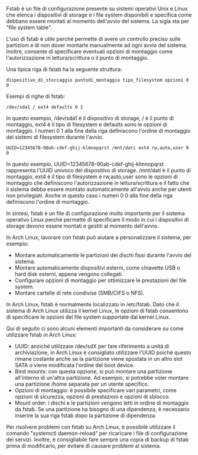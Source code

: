 Fstab è un file di configurazione presente su sistemi operativi Unix e Linux che elenca i dispositivi di storage e i file system disponibili e specifica come debbano essere montati al momento dell'avvio del sistema. La sigla sta per "file system table".

L'uso di fstab è utile perché permette di avere un controllo preciso sulle partizioni e di non dover montarle manualmente ad ogni avvio del sistema. Inoltre, consente di specificare eventuali opzioni di montaggio come l'autorizzazione in lettura/scrittura o il punto di montaggio.

Una tipica riga di fstab ha la seguente struttura:
```
dispositivo_di_stoccaggio puntodi_montaggio tipo_filesystem opzioni 0 0
```

Esempi di righe di fstab:

```
/dev/sda1 / ext4 defaults 0 1
```
In questo esempio, /dev/sda1 è il dispositivo di storage, / è il punto di montaggio, ext4 è il tipo di filesystem e defaults sono le opzioni di montaggio. I numeri 0 1 alla fine della riga definiscono l'ordine di montaggio dei sistemi di filesystem durante l'avvio.

```
UUID=12345678-90ab-cdef-ghij-klmnopqrst /mnt/dati ext4 rw,auto,user 0 0
```
In questo esempio, UUID=12345678-90ab-cdef-ghij-klmnopqrst rappresenta l'UUID univoco del dispositivo di storage. /mnt/dati è il punto di montaggio, ext4 è il tipo di filesystem e rw,auto,user sono le opzioni di montaggio che definiscono l'autorizzazione in lettura/scrittura e il fatto che il sistema debba essere montato automaticamente all'avvio anche per utenti non privilegiati. Anche in questo caso i numeri 0 0 alla fine della riga definiscono l'ordine di montaggio.

In sintesi, fstab è un file di configurazione molto importante per il sistema operativo Linux perché permette di specificare il modo in cui i dispositivi di storage devono essere montati e gestiti al momento dell'avvio.


In Arch Linux, lavorare con fstab può aiutare a personalizzare il sistema, per esempio:

- Montare automaticamente le partizioni dei dischi fissi durante l'avvio del sistema.
- Montare automaticamente dispositivi esterni, come chiavette USB o hard disk esterni, appena vengono collegati.
- Configurare opzioni di montaggio per ottimizzare le prestazioni del file system.
- Montare cartelle di rete condivise (SMB/CIFS o NFS).

In Arch Linux, fstab è normalmente localizzato in /etc/fstab. Dato che il sistema di Arch Linux utilizza il kernel Linux, le opzioni di fstab consentono di specificare le opzioni del file system supportate dal kernel Linux.

Qui di seguito ci sono alcuni elementi importanti da considerare su come utilizzare fstab in Arch Linux:

- UUID: anziché utilizzare /dev/sdX per fare riferimento a unità di archiviazione, in Arch Linux è consigliato utilizzare l'UUID poiché questo rimane costante anche se la partizione viene spostata in un altro slot SATA o viene modificata l'ordine del boot device.
- Bind mounts: con questa opzione, si può montare una partizione all'interno di un'altra partizione. Ad esempio, si potrebbe voler montare una partizione /home separata per un utente specifico.
- Opzioni di montaggio: è possibile specificare vari parametri, come opzioni di sicurezza, opzioni di prestazioni e opzioni di sblocco.
- Mount order: i dischi e le partizioni vengono letti in ordine di montaggio da fstab. Se una partizione ha bisogno di una dipendenza, è necessario inserire la sua riga fstab dopo la partizione di dipendenza.

Per risolvere problemi con fstab su Arch Linux, è possibile utilizzare il comando "systemctl daemon-reload" per ricaricare i file di configurazione dei servizi. Inoltre, è consigliabile fare sempre una copia di backup di fstab prima di modificarlo, per evitare di causare problemi al sistema.
